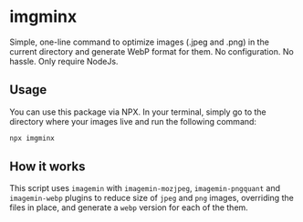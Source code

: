 # imgminx

Simple, one-line command to optimize images (.jpeg and .png) in the current directory and generate WebP format for them. No configuration. No hassle. Only require NodeJs.

## Usage

You can use this package via NPX. In your terminal, simply go to the directory where your images live and run the following command:

```bash
npx imgminx
```

## How it works

This script uses `imagemin` with `imagemin-mozjpeg`, `imagemin-pngquant` and `imagemin-webp` plugins to reduce size of `jpeg` and `png` images, overriding the files in place, and generate a `webp` version for each of the them.
